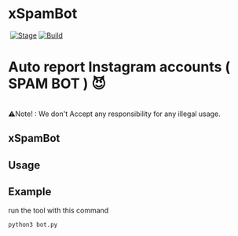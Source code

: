 <h1>xSpamBot</h1>
<p><a href="https://github.com/mr-574rk/xSpamBot"><img  style="max-width:100%;"></a>
<a href="https://github.com/mr-574rk/xSpamBot"><img src="https://img.shields.io/badge/Release-Stable-orange.svg" alt="Stage" data-canonical-src="https://img.shields.io/badge/Release-Stable-orange.svg" style="max-width:100%;"></a>
<a href="https://github.com/mr-574rk/xSpamBot"><img src="https://img.shields.io/badge/Supported%20OS-Linux%2FWindows-brightgreengreen.svg" alt="Build" data-canonical-src="https://img.shields.io/badge/Supported%20OS-Linux%2FWindows-brightgreengreen.svg" style="max-width:100%;"></a></p>
<p><h1>Auto report Instagram accounts ( SPAM BOT ) 😈 </h1>
<br> ⚠️Note! : We don't Accept any responsibility for any illegal usage.</p>

<h2>xSpamBot</h2>


<h2>Usage</h2>

<h2>Example</h2>
<p>run the tool with this command<p>
<code>python3 bot.py</code>
